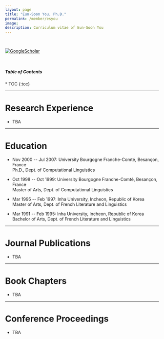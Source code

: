 ```yaml
---
layout: page
title: "Eun-Soon You, Ph.D."
permalink: /member/esyou
image: 
description: Curriculum vitae of Eun-Soon You
---
```


<br>

[![GoogleScholar](https://img.shields.io/badge/Google%20Scholar-4285F4?style=flat-square&logo=Google+Scholar&logoColor=white)](https://scholar.google.com/citations?user=ik1f348AAAAJ&hl=en) 

<br>

<h5>Table of Contents</h5>
* TOC
{:toc}

***

Research Experience
============
* TBA

***

Education
============
* Nov 2000 -- Jul 2007: University Bourgogne Franche-Comté, Besançon, France <br> Ph.D., Dept. of Computational Linguistics

* Oct 1998 -- Oct 1999: University Bourgogne Franche-Comté, Besançon, France <br> Master of Arts, Dept. of Computational Linguistics

* Mar 1995 -- Feb 1997: Inha University, Incheon, Republic of Korea <br> Master of Arts, Dept. of French Literature and Linguistics

* Mar 1991 -- Feb 1995: Inha University, Incheon, Republic of Korea <br> Bachelor of Arts, Dept. of French Literature and Linguistics


***

Journal Publications
============
* TBA


***

Book Chapters
============
* TBA


***

Conference Proceedings
============
* TBA

